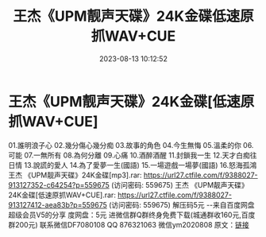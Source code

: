 ﻿---
title: 王杰《UPM靓声天碟》24K金碟低速原抓WAV+CUE
date: 2023-08-13 10:12:52
categories: 新碟专辑、稀有等精品
tags: 华语中文
---
# 王杰《UPM靓声天碟》24K金碟[低速原抓WAV+CUE]

01.誰明浪子心
02.幾分傷心幾分痴
03.故事的角色
04.今生無悔
05.溫柔的你
06.可能
07.一無所有
08.為何分離
09.心痛
10.酒醉酒醒
11.封鎖我一生
12.天才白痴往日情
13.說謊的愛人
14.為了愛夢一生(國語)
15.一場遊戲一場夢(國語)
16.怒海孤鴻
王杰 《UPM靓声天碟》24K金碟[mp3].rar: https://url27.ctfile.com/f/9388027-913127352-c64254?p=559675
(访问密码: 559675)
王杰 《UPM靓声天碟》24K金碟[低速原抓WAV+CUE].rar: https://url27.ctfile.com/f/9388027-913127412-aea83b?p=559675
(访问密码: 559675)
解压码5元
--来自百度网盘超级会员V5的分享
度网盘：5元
进微信群Q群终身免费下载(城通群收160元,百度群200元)
联系微信DF7080108 QQ 876321063
微信ym2020808
原文：[链接](https://blog.sina.com.cn/s/blog_1647c7e7601031332.html)